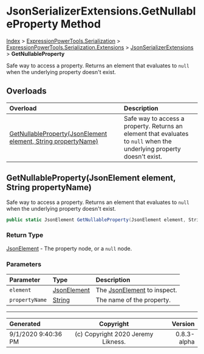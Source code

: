 ﻿# JsonSerializerExtensions.GetNullableProperty Method

[Index](../index.md) > [ExpressionPowerTools.Serialization](ExpressionPowerTools.Serialization.a.md) > [ExpressionPowerTools.Serialization.Extensions](ExpressionPowerTools.Serialization.Extensions.n.md) > [JsonSerializerExtensions](ExpressionPowerTools.Serialization.Extensions.JsonSerializerExtensions.cs.md) > **GetNullableProperty**

Safe way to access a property. Returns an element that evaluates to `null` when the underlying property doesn't exist.

## Overloads

| Overload | Description |
| :-- | :-- |
| [GetNullableProperty(JsonElement element, String propertyName)](#getnullablepropertyjsonelement-element-string-propertyname) | Safe way to access a property. Returns an element that evaluates to `null` when the underlying property doesn't exist. |
## GetNullableProperty(JsonElement element, String propertyName)

Safe way to access a property. Returns an element that evaluates to `null` when the underlying property doesn't exist.

```csharp
public static JsonElement GetNullableProperty(JsonElement element, String propertyName)
```

### Return Type

 [JsonElement](https://docs.microsoft.com/dotnet/api/system.text.json.jsonelement)  - The property node, or a `null` node.

### Parameters

| Parameter | Type | Description |
| :-- | :-- | :-- |
| `element` | [JsonElement](https://docs.microsoft.com/dotnet/api/system.text.json.jsonelement) | The [JsonElement](https://docs.microsoft.com/dotnet/api/system.text.json.jsonelement) to inspect. |
| `propertyName` | [String](https://docs.microsoft.com/dotnet/api/system.string) | The name of the property. |



---

| Generated | Copyright | Version |
| :-- | :-: | --: |
| 9/1/2020 9:40:36 PM | (c) Copyright 2020 Jeremy Likness. | 0.8.3-alpha |
